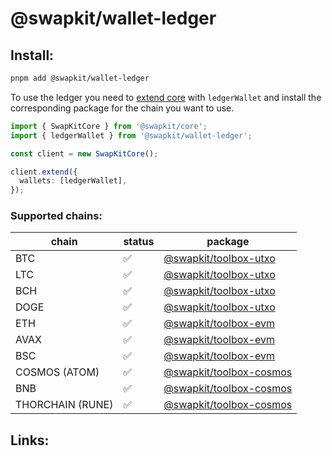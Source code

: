 # @swapkit/wallet-ledger

## Install:

```bash
pnpm add @swapkit/wallet-ledger
```

To use the ledger you need to [extend core](packages/swapkit/swapkit-core#swapkitcore-api) with `ledgerWallet` and install the corresponding package for the chain you want to use.

```ts
import { SwapKitCore } from '@swapkit/core';
import { ledgerWallet } from '@swapkit/wallet-ledger';

const client = new SwapKitCore();

client.extend({
  wallets: [ledgerWallet],
});
```

### Supported chains:

| chain            | status | package                                                                                    |
| ---------------- | ------ | ------------------------------------------------------------------------------------------ |
| BTC              | ✅     | [@swapkit/toolbox-utxo](../toolboxes/toolbox-utxo/README.md)                          |
| LTC              | ✅     | [@swapkit/toolbox-utxo](../toolboxes/toolbox-utxo/README.md)                          |
| BCH              | ✅     | [@swapkit/toolbox-utxo](../toolboxes/toolbox-utxo/README.md)                          |
| DOGE             | ✅     | [@swapkit/toolbox-utxo](../toolboxes/toolbox-utxo/README.md)                          |
| ETH              | ✅     | [@swapkit/toolbox-evm](../toolboxes/toolbox-evm/README.md)                            |
| AVAX             | ✅     | [@swapkit/toolbox-evm](../toolboxes/toolbox-evm/README.md)                            |
| BSC              | ✅     | [@swapkit/toolbox-evm](../toolboxes/toolbox-evm/README.md)                            |
| COSMOS (ATOM)    | ✅     | [@swapkit/toolbox-cosmos](../toolboxes/toolbox-cosmos/README.md)                      |
| BNB              | ✅     | [@swapkit/toolbox-cosmos](../toolboxes/toolbox-cosmos/README.md)                      |
| THORCHAIN (RUNE) | ✅     | [@swapkit/toolbox-cosmos](../toolboxes/toolbox-cosmos/README.md) |

## Links:
